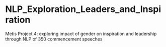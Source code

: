 # NLP_Exploration_Leaders_and_Inspiration
Metis Project 4: exploring impact of gender on inspiration and leadership through NLP of 350 commencement speeches
